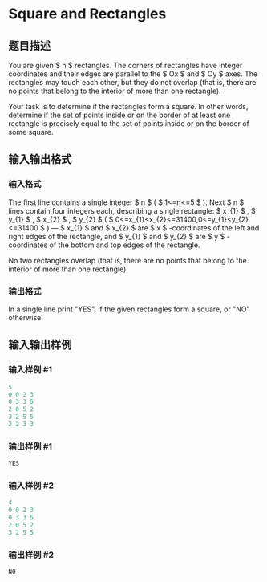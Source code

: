 # Square and Rectangles

## 题目描述

You are given $ n $ rectangles. The corners of rectangles have integer coordinates and their edges are parallel to the $ Ox $ and $ Oy $ axes. The rectangles may touch each other, but they do not overlap (that is, there are no points that belong to the interior of more than one rectangle).

Your task is to determine if the rectangles form a square. In other words, determine if the set of points inside or on the border of at least one rectangle is precisely equal to the set of points inside or on the border of some square.

## 输入输出格式

### 输入格式

The first line contains a single integer $ n $ ( $ 1<=n<=5 $ ). Next $ n $ lines contain four integers each, describing a single rectangle: $ x_{1} $ , $ y_{1} $ , $ x_{2} $ , $ y_{2} $ ( $ 0<=x_{1}&lt;x_{2}<=31400,0<=y_{1}&lt;y_{2}<=31400 $ ) — $ x_{1} $ and $ x_{2} $ are $ x $ -coordinates of the left and right edges of the rectangle, and $ y_{1} $ and $ y_{2} $ are $ y $ -coordinates of the bottom and top edges of the rectangle.

No two rectangles overlap (that is, there are no points that belong to the interior of more than one rectangle).

### 输出格式

In a single line print "YES", if the given rectangles form a square, or "NO" otherwise.

## 输入输出样例

### 输入样例 #1

```cpp
5
0 0 2 3
0 3 3 5
2 0 5 2
3 2 5 5
2 2 3 3

```
### 输出样例 #1

```cpp
YES

```
### 输入样例 #2

```cpp
4
0 0 2 3
0 3 3 5
2 0 5 2
3 2 5 5

```
### 输出样例 #2

```cpp
NO

```
